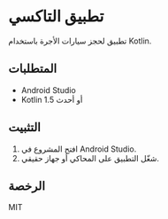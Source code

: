# تطبيق التاكسي

تطبيق لحجز سيارات الأجرة باستخدام Kotlin.

## المتطلبات

- Android Studio
- Kotlin 1.5 أو أحدث

## التثبيت

1. افتح المشروع في Android Studio.
2. شغّل التطبيق على المحاكي أو جهاز حقيقي.

## الرخصة

MIT
